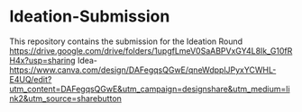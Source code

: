 # Ideation-Submission

This repository contains the submission for the Ideation Round
https://drive.google.com/drive/folders/1upgfLmeV0SaABPVxGY4L8Ik_G10fRH4x?usp=sharing
Idea-https://www.canva.com/design/DAFegqsQGwE/qneWdpplJPyxYCWHL-E4UQ/edit?utm_content=DAFegqsQGwE&utm_campaign=designshare&utm_medium=link2&utm_source=sharebutton

